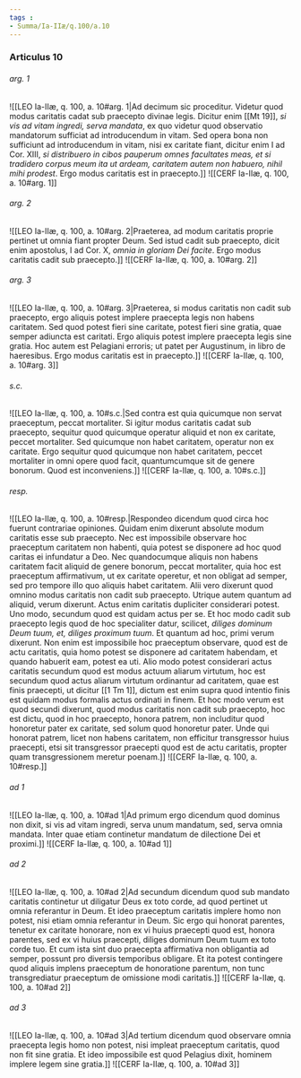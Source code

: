 ```yaml
---
tags : 
- Summa/Ia-IIæ/q.100/a.10
---
```


### Articulus 10

###### arg. 1
![[LEO Ia-IIæ, q. 100, a. 10#arg. 1|Ad decimum sic proceditur. Videtur quod modus caritatis cadat sub praecepto divinae legis. Dicitur enim [[Mt 19]], *si vis ad vitam ingredi, serva mandata*, ex quo videtur quod observatio mandatorum sufficiat ad introducendum in vitam. Sed opera bona non sufficiunt ad introducendum in vitam, nisi ex caritate fiant, dicitur enim I ad Cor. XIII, *si distribuero in cibos pauperum omnes facultates meas, et si tradidero corpus meum ita ut ardeam, caritatem autem non habuero, nihil mihi prodest*. Ergo modus caritatis est in praecepto.]]
![[CERF Ia-IIæ, q. 100, a. 10#arg. 1]]

###### arg. 2
![[LEO Ia-IIæ, q. 100, a. 10#arg. 2|Praeterea, ad modum caritatis proprie pertinet ut omnia fiant propter Deum. Sed istud cadit sub praecepto, dicit enim apostolus, I ad Cor. X, *omnia in gloriam Dei facite*. Ergo modus caritatis cadit sub praecepto.]]
![[CERF Ia-IIæ, q. 100, a. 10#arg. 2]]

###### arg. 3
![[LEO Ia-IIæ, q. 100, a. 10#arg. 3|Praeterea, si modus caritatis non cadit sub praecepto, ergo aliquis potest implere praecepta legis non habens caritatem. Sed quod potest fieri sine caritate, potest fieri sine gratia, quae semper adiuncta est caritati. Ergo aliquis potest implere praecepta legis sine gratia. Hoc autem est Pelagiani erroris; ut patet per Augustinum, in libro de haeresibus. Ergo modus caritatis est in praecepto.]]
![[CERF Ia-IIæ, q. 100, a. 10#arg. 3]]

###### s.c.
![[LEO Ia-IIæ, q. 100, a. 10#s.c.|Sed contra est quia quicumque non servat praeceptum, peccat mortaliter. Si igitur modus caritatis cadat sub praecepto, sequitur quod quicumque operatur aliquid et non ex caritate, peccet mortaliter. Sed quicumque non habet caritatem, operatur non ex caritate. Ergo sequitur quod quicumque non habet caritatem, peccet mortaliter in omni opere quod facit, quantumcumque sit de genere bonorum. Quod est inconveniens.]]
![[CERF Ia-IIæ, q. 100, a. 10#s.c.]]

###### resp.
![[LEO Ia-IIæ, q. 100, a. 10#resp.|Respondeo dicendum quod circa hoc fuerunt contrariae opiniones. Quidam enim dixerunt absolute modum caritatis esse sub praecepto. Nec est impossibile observare hoc praeceptum caritatem non habenti, quia potest se disponere ad hoc quod caritas ei infundatur a Deo. Nec quandocumque aliquis non habens caritatem facit aliquid de genere bonorum, peccat mortaliter, quia hoc est praeceptum affirmativum, ut ex caritate operetur, et non obligat ad semper, sed pro tempore illo quo aliquis habet caritatem. Alii vero dixerunt quod omnino modus caritatis non cadit sub praecepto. Utrique autem quantum ad aliquid, verum dixerunt. Actus enim caritatis dupliciter considerari potest. Uno modo, secundum quod est quidam actus per se. Et hoc modo cadit sub praecepto legis quod de hoc specialiter datur, scilicet, *diliges dominum Deum tuum, et, diliges proximum tuum*. Et quantum ad hoc, primi verum dixerunt. Non enim est impossibile hoc praeceptum observare, quod est de actu caritatis, quia homo potest se disponere ad caritatem habendam, et quando habuerit eam, potest ea uti. Alio modo potest considerari actus caritatis secundum quod est modus actuum aliarum virtutum, hoc est secundum quod actus aliarum virtutum ordinantur ad caritatem, quae est finis praecepti, ut dicitur [[1 Tm 1]], dictum est enim supra quod intentio finis est quidam modus formalis actus ordinati in finem. Et hoc modo verum est quod secundi dixerunt, quod modus caritatis non cadit sub praecepto, hoc est dictu, quod in hoc praecepto, honora patrem, non includitur quod honoretur pater ex caritate, sed solum quod honoretur pater. Unde qui honorat patrem, licet non habens caritatem, non efficitur transgressor huius praecepti, etsi sit transgressor praecepti quod est de actu caritatis, propter quam transgressionem meretur poenam.]]
![[CERF Ia-IIæ, q. 100, a. 10#resp.]]

###### ad 1
![[LEO Ia-IIæ, q. 100, a. 10#ad 1|Ad primum ergo dicendum quod dominus non dixit, si vis ad vitam ingredi, serva unum mandatum, sed, serva omnia mandata. Inter quae etiam continetur mandatum de dilectione Dei et proximi.]]
![[CERF Ia-IIæ, q. 100, a. 10#ad 1]]

###### ad 2
![[LEO Ia-IIæ, q. 100, a. 10#ad 2|Ad secundum dicendum quod sub mandato caritatis continetur ut diligatur Deus ex toto corde, ad quod pertinet ut omnia referantur in Deum. Et ideo praeceptum caritatis implere homo non potest, nisi etiam omnia referantur in Deum. Sic ergo qui honorat parentes, tenetur ex caritate honorare, non ex vi huius praecepti quod est, honora parentes, sed ex vi huius praecepti, diliges dominum Deum tuum ex toto corde tuo. Et cum ista sint duo praecepta affirmativa non obligantia ad semper, possunt pro diversis temporibus obligare. Et ita potest contingere quod aliquis implens praeceptum de honoratione parentum, non tunc transgrediatur praeceptum de omissione modi caritatis.]]
![[CERF Ia-IIæ, q. 100, a. 10#ad 2]]

###### ad 3
![[LEO Ia-IIæ, q. 100, a. 10#ad 3|Ad tertium dicendum quod observare omnia praecepta legis homo non potest, nisi impleat praeceptum caritatis, quod non fit sine gratia. Et ideo impossibile est quod Pelagius dixit, hominem implere legem sine gratia.]]
![[CERF Ia-IIæ, q. 100, a. 10#ad 3]]

